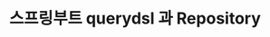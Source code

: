 ---
layout: post
title: 스프링부트 querydsl 과 Repository
subtitle: 
gh-repo: 
gh-badge: [star, fork, follow]
tags: [Spring]
comments : true
---